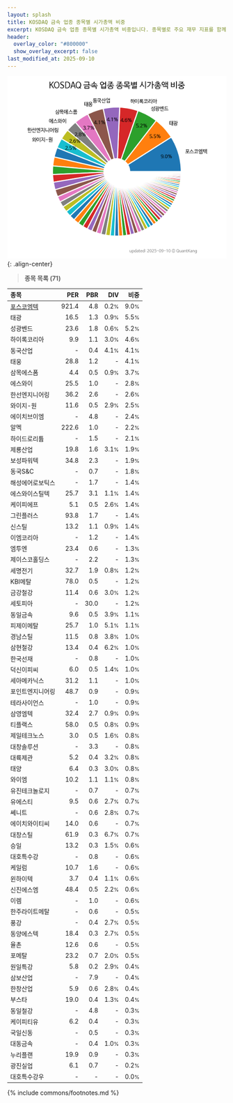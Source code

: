```yaml
---
layout: splash
title: KOSDAQ 금속 업종 종목별 시가총액 비중
excerpt: KOSDAQ 금속 업종 종목별 시가총액 비중입니다. 종목별로 주요 재무 지표를 함께 표시합니다.
header:
  overlay_color: "#800000"
  show_overlay_excerpt: false
last_modified_at: 2025-09-10
---
```



![KOSDAQ 금속 업종 종목별 시가총액 비중](/stats/sector/images/kosdaq_업종_금속_종목.png){: .align-center}


> **종목 목록 (71)**<a id="list"></a>

| **종목** | **PER** | **PBR** | **DIV** | **비중** |
| :------- | ------: | ------: | ------: | -------: |
| [포스코엠텍](/009520/) | 921.4 | 4.8 | 0.2<small>%</small> | 9.0<small>%</small> |
| 태광 | 16.5 | 1.3 | 0.9<small>%</small> | 5.5<small>%</small> |
| 성광벤드 | 23.6 | 1.8 | 0.6<small>%</small> | 5.2<small>%</small> |
| 하이록코리아 | 9.9 | 1.1 | 3.0<small>%</small> | 4.6<small>%</small> |
| 동국산업 | - | 0.4 | 4.1<small>%</small> | 4.1<small>%</small> |
| 태웅 | 28.8 | 1.2 | - | 4.1<small>%</small> |
| 삼목에스폼 | 4.4 | 0.5 | 0.9<small>%</small> | 3.7<small>%</small> |
| 에스와이 | 25.5 | 1.0 | - | 2.8<small>%</small> |
| 한선엔지니어링 | 36.2 | 2.6 | - | 2.6<small>%</small> |
| 와이지-원 | 11.6 | 0.5 | 2.9<small>%</small> | 2.5<small>%</small> |
| 에이치브이엠 | - | 4.8 | - | 2.4<small>%</small> |
| 알멕 | 222.6 | 1.0 | - | 2.2<small>%</small> |
| 하이드로리튬 | - | 1.5 | - | 2.1<small>%</small> |
| 제룡산업 | 19.8 | 1.6 | 3.1<small>%</small> | 1.9<small>%</small> |
| 보성파워텍 | 34.8 | 2.3 | - | 1.9<small>%</small> |
| 동국S&C | - | 0.7 | - | 1.8<small>%</small> |
| 해성에어로보틱스 | - | 1.7 | - | 1.4<small>%</small> |
| 에스와이스틸텍 | 25.7 | 3.1 | 1.1<small>%</small> | 1.4<small>%</small> |
| 케이피에프 | 5.1 | 0.5 | 2.6<small>%</small> | 1.4<small>%</small> |
| 그린플러스 | 93.8 | 1.7 | - | 1.4<small>%</small> |
| 신스틸 | 13.2 | 1.1 | 0.9<small>%</small> | 1.4<small>%</small> |
| 이엠코리아 | - | 1.2 | - | 1.4<small>%</small> |
| 엠투엔 | 23.4 | 0.6 | - | 1.3<small>%</small> |
| 제이스코홀딩스 | - | 2.2 | - | 1.3<small>%</small> |
| 세명전기 | 32.7 | 1.9 | 0.8<small>%</small> | 1.2<small>%</small> |
| KBI메탈 | 78.0 | 0.5 | - | 1.2<small>%</small> |
| 금강철강 | 11.4 | 0.6 | 3.0<small>%</small> | 1.2<small>%</small> |
| 세토피아 | - | 30.0 | - | 1.2<small>%</small> |
| 동일금속 | 9.6 | 0.5 | 3.9<small>%</small> | 1.1<small>%</small> |
| 피제이메탈 | 25.7 | 1.0 | 5.1<small>%</small> | 1.1<small>%</small> |
| 경남스틸 | 11.5 | 0.8 | 3.8<small>%</small> | 1.0<small>%</small> |
| 삼현철강 | 13.4 | 0.4 | 6.2<small>%</small> | 1.0<small>%</small> |
| 한국선재 | - | 0.8 | - | 1.0<small>%</small> |
| 덕신이피씨 | 6.0 | 0.5 | 1.4<small>%</small> | 1.0<small>%</small> |
| 세아메카닉스 | 31.2 | 1.1 | - | 1.0<small>%</small> |
| 포인트엔지니어링 | 48.7 | 0.9 | - | 0.9<small>%</small> |
| 테라사이언스 | - | 1.0 | - | 0.9<small>%</small> |
| 삼영엠텍 | 32.4 | 2.7 | 0.9<small>%</small> | 0.9<small>%</small> |
| 티플랙스 | 58.0 | 0.5 | 0.8<small>%</small> | 0.9<small>%</small> |
| 제일테크노스 | 3.0 | 0.5 | 1.6<small>%</small> | 0.8<small>%</small> |
| 대창솔루션 | - | 3.3 | - | 0.8<small>%</small> |
| 대륙제관 | 5.2 | 0.4 | 3.2<small>%</small> | 0.8<small>%</small> |
| 태양 | 6.4 | 0.3 | 3.0<small>%</small> | 0.8<small>%</small> |
| 와이엠 | 10.2 | 1.1 | 1.1<small>%</small> | 0.8<small>%</small> |
| 유진테크놀로지 | - | 0.7 | - | 0.7<small>%</small> |
| 유에스티 | 9.5 | 0.6 | 2.7<small>%</small> | 0.7<small>%</small> |
| 쎄니트 | - | 0.6 | 2.8<small>%</small> | 0.7<small>%</small> |
| 에이치와이티씨 | 14.0 | 0.6 | - | 0.7<small>%</small> |
| 대창스틸 | 61.9 | 0.3 | 6.7<small>%</small> | 0.7<small>%</small> |
| 승일 | 13.2 | 0.3 | 1.5<small>%</small> | 0.6<small>%</small> |
| 대호특수강 | - | 0.8 | - | 0.6<small>%</small> |
| 케일럼 | 10.7 | 1.6 | - | 0.6<small>%</small> |
| 윈하이텍 | 3.7 | 0.4 | 1.1<small>%</small> | 0.6<small>%</small> |
| 신진에스엠 | 48.4 | 0.5 | 2.2<small>%</small> | 0.6<small>%</small> |
| 이렘 | - | 1.0 | - | 0.6<small>%</small> |
| 한주라이트메탈 | - | 0.6 | - | 0.5<small>%</small> |
| 풍강 | - | 0.4 | 2.7<small>%</small> | 0.5<small>%</small> |
| 동양에스텍 | 18.4 | 0.3 | 2.7<small>%</small> | 0.5<small>%</small> |
| 율촌 | 12.6 | 0.6 | - | 0.5<small>%</small> |
| 포메탈 | 23.2 | 0.7 | 2.0<small>%</small> | 0.5<small>%</small> |
| 원일특강 | 5.8 | 0.2 | 2.9<small>%</small> | 0.4<small>%</small> |
| 삼보산업 | - | 7.9 | - | 0.4<small>%</small> |
| 한창산업 | 5.9 | 0.6 | 2.8<small>%</small> | 0.4<small>%</small> |
| 부스타 | 19.0 | 0.4 | 1.3<small>%</small> | 0.4<small>%</small> |
| 동일철강 | - | 4.8 | - | 0.3<small>%</small> |
| 케이피티유 | 6.2 | 0.4 | - | 0.3<small>%</small> |
| 국일신동 | - | 0.5 | - | 0.3<small>%</small> |
| 대동금속 | - | 0.4 | 1.0<small>%</small> | 0.3<small>%</small> |
| 누리플랜 | 19.9 | 0.9 | - | 0.3<small>%</small> |
| 광진실업 | 6.1 | 0.7 | - | 0.2<small>%</small> |
| 대호특수강우 | - | - | - | 0.0<small>%</small> |

{% include commons/footnotes.md %}